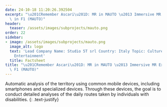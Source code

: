```yaml
---
date: 24-10-18 11:20:26.392504
excerpt: "\u201CRemember Ascari\u201D: MR in MAUTO \u2013 Immersive MR Experience\
  \ in F1 (MAUTO)"
header:
  teaser: /assets/images/subprojects/mauto.png
order: 22
sidebar:
- image: /assets/images/subprojects/mauto.png
  image_alt: logo
  text: 'Lead Company Name: Studio 5T srl Country: Italy Topic: Culture, Tourism &
    Entertainment'
  title: Factsheet
title: "\u201CRemember Ascari\u201D: MR in MAUTO \u2013 Immersive MR Experience in\
  \ F1 (MAUTO)"
---
```

Automatic analysis of the territory using common mobile devices, including smartphones and specialized devices. Through these devices, the goal is to conduct detailed analyses of the daily routes taken by individuals with disabilities.
{: .text-justify}

